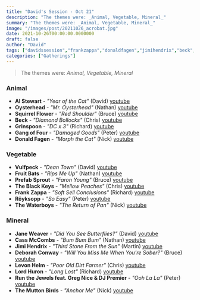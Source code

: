 ```yaml
---
title: "David's Session - Oct 21"
description: "The themes were: _Animal, Vegetable, Mineral_"
summary: "The themes were: _Animal, Vegetable, Mineral_"
image: "/images/post/20211026_acrobat.jpg"
date: 2021-10-26T00:00:00.0000000
draft: false
author: "David"
tags: ["davidssession","frankzappa","donaldfagen","jimihendrix","beck","janeweaver","lordhuron","prefabsprout","runthejewels","gangoffour","theblackkeys","themuttonbirds","alstewart","grinspoon","thewaterboys","squirrelflower","vulfpeck","röyksopp","gregnice","fruitbats","levonhelm","djpremier","oysterhead","cassmccombs","deborahconway"]
categories: ["Gatherings"]
---
```

> The themes were: _Animal, Vegetable, Mineral_
### Animal
- **Al Stewart** - _"Year of the Cat"_ (David) [youtube](https://www.youtube.com/watch?v=Ak_MTXQALa0)
- **Oysterhead** - _"Mr. Oysterhead"_ (Nathan) [youtube](https://www.youtube.com/watch?v=9uOplBowi6Y)
- **Squirrel Flower** - _"Red Shoulder"_ (Bruce) [youtube](https://www.youtube.com/watch?v=pge3R8wbvII)
- **Beck** - _"Diamond Bollocks"_ (Chris) [youtube](https://www.youtube.com/watch?v=Gxv5yQ56xvk)
- **Grinspoon** - _"DC x 3"_ (Richard) [youtube](https://www.youtube.com/watch?v=6OJv5QNlkBo)
- **Gang of Four** - _"Damaged Goods"_ (Peter) [youtube](https://www.youtube.com/watch?v=fRjsBh_R3TQ)
- **Donald Fagen** - _"Morph the Cat"_ (Nick) [youtube](https://www.youtube.com/watch?v=Sv6daGTR45Y)
### Vegetable
- **Vulfpeck** - _"Dean Town"_ (David) [youtube](https://www.youtube.com/watch?v=le0BLAEO93g)
- **Fruit Bats** - _"Rips Me Up"_ (Nathan) [youtube](https://www.youtube.com/watch?v=NpSKQhfCBBM)
- **Prefab Sprout** - _"Faron Young"_ (Bruce) [youtube](https://www.youtube.com/watch?v=VAVER-QBEyI)
- **The Black Keys** - _"Mellow Peaches"_ (Chris) [youtube](https://www.youtube.com/watch?v=J0Z69IGZCO8)
- **Frank Zappa** - _"Soft Sell Conclusions"_ (Richard) [youtube](https://www.youtube.com/watch?v=-C3vQZy5zp4)
- **Röyksopp** - _"So Easy"_ (Peter) [youtube](https://www.youtube.com/watch?v=bmatItacEvM)
- **The Waterboys** - _"The Return of Pan"_ (Nick) [youtube](https://www.youtube.com/watch?v=tbllDY3baHk)
### Mineral
- **Jane Weaver** - _"Did You See Butterflies?"_ (David) [youtube](https://www.youtube.com/watch?v=zsx4Zqq9Mqc)
- **Cass McCombs** - _"Bum Bum Bum"_ (Nathan) [youtube](https://www.youtube.com/watch?v=zc557NARsPs)
- **Jimi Hendrix** - _"Third Stone From the Sun"_ (Martin) [youtube](https://www.youtube.com/watch?v=Zts332Y-nyg)
- **Deborah Conway** - _"Will You Miss Me When You're Sober?"_ (Bruce) [youtube](https://www.youtube.com/watch?v=4YVsr6UH8Rs)
- **Levon Helm** - _"Poor Old Dirt Farmer"_ (Chris) [youtube](https://www.youtube.com/watch?v=cBuJB218UvU)
- **Lord Huron** - _"Long Lost"_ (Richard) [youtube](https://www.youtube.com/watch?v=G2JmQ-j0jlc)
- **Run the Jewels feat. Greg Nice & DJ Premier** - _"Ooh La La"_ (Peter) [youtube](https://www.youtube.com/watch?v=Sff7Kc77QAY)
- **The Mutton Birds** - _"Anchor Me"_ (Nick) [youtube](https://www.youtube.com/watch?v=kPIhhqM4b4s)

